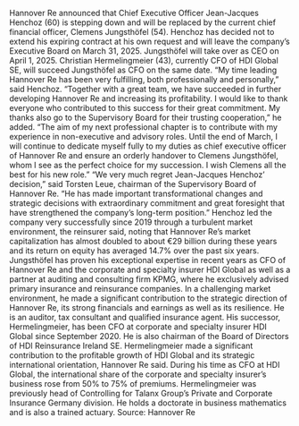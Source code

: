 Hannover Re announced that Chief Executive Officer Jean-Jacques Henchoz (60) is stepping down and will be replaced by the current chief financial officer, Clemens Jungsthöfel (54).
Henchoz has decided not to extend his expiring contract at his own request and will leave the company’s Executive Board on March 31, 2025. Jungsthöfel will take over as CEO on April 1, 2025. Christian Hermelingmeier (43), currently CFO of HDI Global SE, will succeed Jungsthöfel as CFO on the same date.
“My time leading Hannover Re has been very fulfilling, both professionally and personally,” said Henchoz.
“Together with a great team, we have succeeded in further developing Hannover Re and increasing its profitability. I would like to thank everyone who contributed to this success for their great commitment. My thanks also go to the Supervisory Board for their trusting cooperation,” he added.
“The aim of my next professional chapter is to contribute with my experience in non-executive and advisory roles. Until the end of March, I will continue to dedicate myself fully to my duties as chief executive officer of Hannover Re and ensure an orderly handover to Clemens Jungsthöfel, whom I see as the perfect choice for my succession. I wish Clemens all the best for his new role.”
“We very much regret Jean-Jacques Henchoz’ decision,” said Torsten Leue, chairman of the Supervisory Board of Hannover Re. “He has made important transformational changes and strategic decisions with extraordinary commitment and great foresight that have strengthened the company’s long-term position.”
Henchoz led the company very successfully since 2019 through a turbulent market environment, the reinsurer said, noting that Hannover Re’s market capitalization has almost doubled to about €29 billion during these years and its return on equity has averaged 14.7% over the past six years.
Jungsthöfel has proven his exceptional expertise in recent years as CFO of Hannover Re and the corporate and specialty insurer HDI Global as well as a partner at auditing and consulting firm KPMG, where he exclusively advised primary insurance and reinsurance companies. In a challenging market environment, he made a significant contribution to the strategic direction of Hannover Re, its strong financials and earnings as well as its resilience. He is an auditor, tax consultant and qualified insurance agent.
His successor, Hermelingmeier, has been CFO at corporate and specialty insurer HDI Global since September 2020. He is also chairman of the Board of Directors of HDI Reinsurance Ireland SE. Hermelingmeier made a significant contribution to the profitable growth of HDI Global and its strategic international orientation, Hannover Re said.
During his time as CFO at HDI Global, the international share of the corporate and specialty insurer’s business rose from 50% to 75% of premiums. Hermelingmeier was previously head of Controlling for Talanx Group’s Private and Corporate Insurance Germany division. He holds a doctorate in business mathematics and is also a trained actuary.
Source: Hannover Re